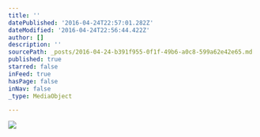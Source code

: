 ```yaml
---
title: ''
datePublished: '2016-04-24T22:57:01.282Z'
dateModified: '2016-04-24T22:56:44.422Z'
author: []
description: ''
sourcePath: _posts/2016-04-24-b391f955-0f1f-49b6-a0c8-599a62e42e65.md
published: true
starred: false
inFeed: true
hasPage: false
inNav: false
_type: MediaObject

---
```

![](https://the-grid-user-content.s3-us-west-2.amazonaws.com/50938336-5a40-4500-ba06-fae71261e615.jpg)